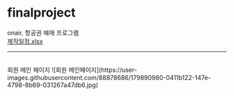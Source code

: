 # finalproject
onair, 항공권 예매 프로그램   
[제작일정.xlsx](https://github.com/Runu09/finalproject/files/9146072/default.xlsx)   

<hr><br>
회원 메인 페이지   
![회원 메인페이지](https://user-images.githubusercontent.com/88878686/179890980-0411b122-147e-4798-8b69-031267a47db6.jpg)   

<br>
